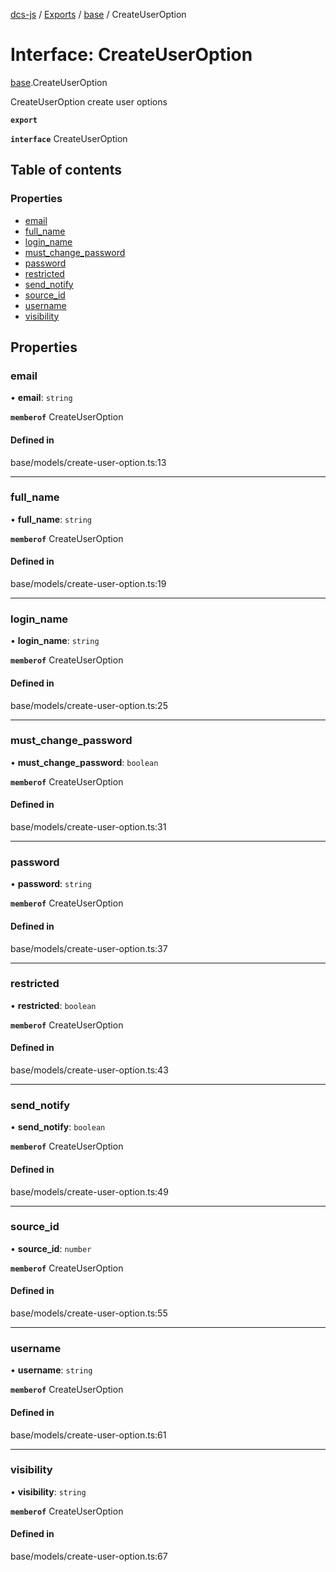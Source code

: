 [dcs-js](../README.md) / [Exports](../modules.md) / [base](../modules/base.md) / CreateUserOption

# Interface: CreateUserOption

[base](../modules/base.md).CreateUserOption

CreateUserOption create user options

**`export`**

**`interface`** CreateUserOption

## Table of contents

### Properties

- [email](base.CreateUserOption.md#email)
- [full\_name](base.CreateUserOption.md#full_name)
- [login\_name](base.CreateUserOption.md#login_name)
- [must\_change\_password](base.CreateUserOption.md#must_change_password)
- [password](base.CreateUserOption.md#password)
- [restricted](base.CreateUserOption.md#restricted)
- [send\_notify](base.CreateUserOption.md#send_notify)
- [source\_id](base.CreateUserOption.md#source_id)
- [username](base.CreateUserOption.md#username)
- [visibility](base.CreateUserOption.md#visibility)

## Properties

### <a id="email" name="email"></a> email

• **email**: `string`

**`memberof`** CreateUserOption

#### Defined in

base/models/create-user-option.ts:13

___

### <a id="full_name" name="full_name"></a> full\_name

• **full\_name**: `string`

**`memberof`** CreateUserOption

#### Defined in

base/models/create-user-option.ts:19

___

### <a id="login_name" name="login_name"></a> login\_name

• **login\_name**: `string`

**`memberof`** CreateUserOption

#### Defined in

base/models/create-user-option.ts:25

___

### <a id="must_change_password" name="must_change_password"></a> must\_change\_password

• **must\_change\_password**: `boolean`

**`memberof`** CreateUserOption

#### Defined in

base/models/create-user-option.ts:31

___

### <a id="password" name="password"></a> password

• **password**: `string`

**`memberof`** CreateUserOption

#### Defined in

base/models/create-user-option.ts:37

___

### <a id="restricted" name="restricted"></a> restricted

• **restricted**: `boolean`

**`memberof`** CreateUserOption

#### Defined in

base/models/create-user-option.ts:43

___

### <a id="send_notify" name="send_notify"></a> send\_notify

• **send\_notify**: `boolean`

**`memberof`** CreateUserOption

#### Defined in

base/models/create-user-option.ts:49

___

### <a id="source_id" name="source_id"></a> source\_id

• **source\_id**: `number`

**`memberof`** CreateUserOption

#### Defined in

base/models/create-user-option.ts:55

___

### <a id="username" name="username"></a> username

• **username**: `string`

**`memberof`** CreateUserOption

#### Defined in

base/models/create-user-option.ts:61

___

### <a id="visibility" name="visibility"></a> visibility

• **visibility**: `string`

**`memberof`** CreateUserOption

#### Defined in

base/models/create-user-option.ts:67
